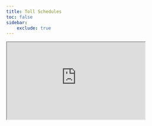 ```yaml
---
title: Toll Schedules
toc: false
sidebar:
    exclude: true
---
```


<iframe src="https://docs.google.com/spreadsheets/d/e/2PACX-1vSRz49IbtiNs9MiplnIsp3XD0M2PJALZDjCxCVkoIVZL3OdnA79QyOe-O31u3xgFHgBy8YSj8PYps5j/pubhtml?gid=736078383&single=true&amp;widget=false&amp;chrome=false&amp;headers=false" width="375" height="210"></iframe>



